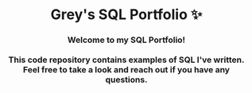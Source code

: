 <p align="center">
  <h1 align="center">Grey's SQL Portfolio ✨</h1>

  <h3 align="center">Welcome to my SQL Portfolio! </br></br>This code repository contains examples of SQL I've written. Feel free to take a look and reach out if you have any questions.</h3>
</p>
